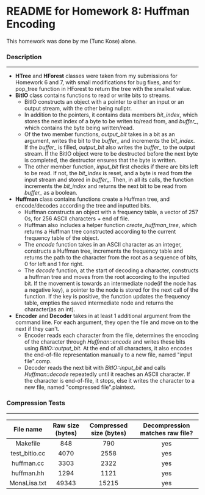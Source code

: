 # README for Homework 8: Huffman Encoding
This homework was done by me (Tunc Kose) alone.

### Description
___
* **HTree** and **HForest** classes were taken from my submissions for Homework 6 and 7, with small modifications for bug fixes, and for pop_tree function in HForest to return the tree with the smallest value.
* **BitIO** class contains functions to read or write bits to streams.
    * BitIO constructs an object with a pointer to either an input or an output stream, with the other being nullptr.
    * In addition to the pointers, it contains data members _bit_index_, which stores the next index of a byte to be writen to/read from, and <i>buffer_</i>, which contains the byte being written/read.
    * Of the two member functions, <i>output_bit</i> takes in a bit as an argument, writes the bit to the <i>buffer_</i> and increments the <i>bit_index</i>. If the <i>buffer_</i> is filled, _output_bit_ also writes the <i>buffer_</i> to the output stream. If the BitIO object were to be destructed before the next byte is completed, the destructor ensures that the byte is written.
    * The other member function, _input_bit_ first checks if there are bits left to be read. If not, the _bit_index_ is reset, and a byte is read from the input stream and stored in <i>buffer_</i>. Then, in all its calls, the function increments the _bit_index_ and returns the next bit to be read from <i>buffer_</i> as a boolean.
* **Huffman** class contains functions create a Huffman tree, and encode/decodes according the tree and inputted bits.
    * Huffman constructs an object with a frequency table, a vector of 257 0s, for 256 ASCII characters + end of file.
    * Huffman also includes a helper function _create_huffman_tree_, which returns a Huffman tree constructed according to the current frequency table of the object.
    * The _encode_ function takes in an ASCII character as an integer, constructs a Huffman tree, increments the frequency table and returns the path to the character from the root as a sequence of bits, 0 for left and 1 for right.
    * The _decode_ function, at the start of decoding a character, constructs a huffman tree and moves from the root according to the inputted bit. If the movement is towards an intermediate node(if the node has a negative key), a pointer to the node is stored for the next call of the function. If the key is positive, the function updates the frequency table, empties the saved intermediate node and returns the character(as an int).
* **Encoder** and **Decoder** takes in at least 1 additional argument from the command line. For each argument, they open the file and move on to the next if they can't.
    * Encoder reads each character from the file, determines the encoding of the character through _Huffman::encode_ and writes these bits using _BitIO::output_bit_. At the end of all characters, it also encodes the end-of-file representation manually to a new file, named "input file".comp.
    * Decoder reads the next bit with _BitIO::input_bit_ and calls _Huffman::decode_ repeatedly until it reaches an ASCII character. If the character is end-of-file, it stops, else it writes the character to a new file, named "compressed file".plaintext.

### Compression Tests
___
|   File name   | Raw size (bytes) | Compressed size (bytes) | Decompression matches raw file? |
|:-------------:|:----------------:|:-----------------------:|:-------------------------------:|
|    Makefile   |        848       |           790           |               yes               |
| test_bitio.cc |       4070       |           2558          |               yes               |
|   huffman.cc  |       3303       |           2322          |               yes               |
|   huffman.hh  |       1294       |           1121          |               yes               |
|  MonaLisa.txt |       49343      |          15215          |               yes               |
